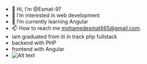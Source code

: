 - 👋 Hi, I’m @Esmat-97
- 👀 I’m interested in web development
- 🌱 I’m currently learning Angular
- 📫 How to reach me mohamedesmat665@gmail.com.
- iam graduated from iti in track php fullstack
- backend with PHP
- frontend with Angular
- ![Alt text](https://www.google.com/url?sa=i&url=https%3A%2F%2Fgithub.com%2FToronto-Dev%2F40-javascript-essentials&psig=AOvVaw0U9JiXYMTfPRVxPuqDP1DT&ust=1707607257717000&source=images&cd=vfe&opi=89978449&ved=0CBMQjRxqFwoTCPiQ2_Kyn4QDFQAAAAAdAAAAABAJ)



<!---
Esmat-97/Esmat-97 is a ✨ special ✨ repository because its `README.md` (this file) appears on your GitHub profile.
You can click the Preview link to take a look at your changes.
--->
